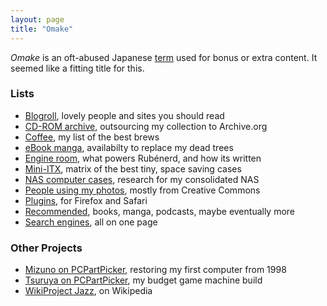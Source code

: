 ```yaml
---
layout: page
title: "Omake"
---
```

*Omake* is an oft-abused Japanese [term] used for bonus or extra content. It seemed like a fitting title for this.

### Lists

* [Blogroll](/omake/blogroll/), lovely people and sites you should read
* [CD-ROM archive](/omake/cdrom-archive), outsourcing my collection to Archive.org
* [Coffee](/omake/coffee/), my list of the best brews
* [eBook manga](/omake/ebook-manga/), availabilty to replace my dead trees 
* [Engine room](/omake/engine-room/), what powers Rubénerd, and how its written
* [Mini-ITX](/omake/mini-itx), matrix of the best tiny, space saving cases
* [NAS computer cases](/omake/nas-cases/), research for my consolidated NAS
* [People using my photos](/omake/people-using-my-photos/), mostly from Creative Commons
* [Plugins](/omake/plugins/), for Firefox and Safari
* [Recommended](/omake/recommended/), books, manga, podcasts, maybe eventually more
* [Search engines](/omake/search-engines/), all on one page

### Other Projects

* [Mizuno on PCPartPicker](https://pcpartpicker.com/user/rubenerd/saved/3n3qqs), restoring my first computer from 1998
* [Tsuruya on PCPartPicker](https://pcpartpicker.com/user/rubenerd/saved/4yc323), my budget game machine build
* [WikiProject Jazz](/omake/wikiproject-jazz/), on Wikipedia

[term]: https://en.wiktionary.org/wiki/omake

